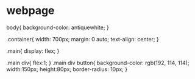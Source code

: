 # webpage
body{
    background-color: antiquewhite;
}

.container{
    width: 700px;
    margin: 0 auto;
    text-align: center;
}

.main{
    display: flex;
}

.main div{
    flex:1;
}
.main div button{
    background-color: rgb(192, 114, 114);
    width:150px;
    height:80px;
    border-radius: 10px;
}
